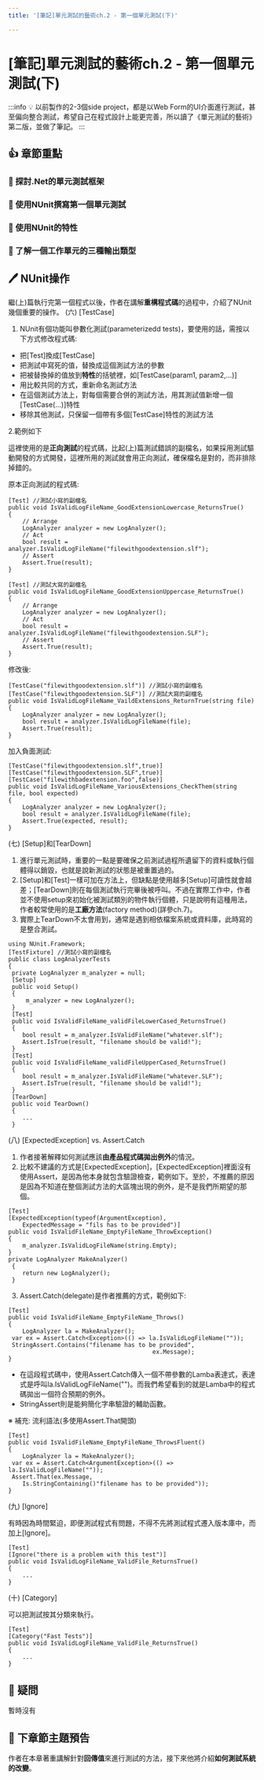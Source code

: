 ```yaml
---
title: '[筆記]單元測試的藝術ch.2 - 第一個單元測試(下)'

---
```


# [筆記]單元測試的藝術ch.2 - 第一個單元測試(下)

:::info 
:bulb: 以前製作的2-3個side project，都是以Web Form的UI介面進行測試，甚至偏向整合測試，希望自己在程式設計上能更完善，所以讀了《單元測試的藝術》第二版，並做了筆記。
:::


## :+1: 章節重點

### :small_blue_diamond: 探討.Net的單元測試框架
### :small_blue_diamond: 使用NUnit撰寫第一個單元測試
### :small_blue_diamond: 使用NUnit的特性
### :small_blue_diamond: 了解一個工作單元的三種輸出類型


## 🖊️  NUnit操作

繼(上)篇執行完第一個程式以後，作者在講解**重構程式碼**的過程中，介紹了NUnit幾個重要的操作。
(六) [TestCase]
1. NUnit有個功能叫參數化測試(parameterizedd tests)，要使用的話，需按以下方式修改程式碼:
- 把[Test]換成[TestCase]
- 把測試中寫死的值，替換成這個測試方法的參數
- 把被替換掉的值放到**特性**的括號裡，如[TestCase(param1, param2,...)]
- 用比較共同的方式，重新命名測試方法
- 在這個測試方法上，對每個需要合併的測試方法，用其測試值新增一個[TestCase(...)]特性
- 移除其他測試，只保留一個帶有多個[TestCase]特性的測試方法

2.範例如下

這裡使用的是**正向測試**的程式碼，比起(上)篇測試錯誤的副檔名，如果採用測試驅動開發的方式開發，這裡所用的測試就會用正向測試，確保檔名是對的，而非排除掉錯的。

原本正向測試的程式碼:
```
[Test] //測試小寫的副檔名
public void IsValidLogFileName_GoodExtensionLowercase_ReturnsTrue()
{
    // Arrange
    LogAnalyzer analyzer = new LogAnalyzer();
    // Act
    bool result = analyzer.IsValidLogFileName("filewithgoodextension.slf");
    // Assert
    Assert.True(result);
}

[Test] //測試大寫的副檔名
public void IsValidLogFileName_GoodExtensionUppercase_ReturnsTrue()
{
    // Arrange
    LogAnalyzer analyzer = new LogAnalyzer();
    // Act
    bool result = analyzer.IsValidLogFileName("filewithgoodextension.SLF");
    // Assert
    Assert.True(result);
}
```
修改後:
```
[TestCase("filewithgoodextension.slf")] //測試小寫的副檔名
[TestCase("filewithgoodextension.SLF")] //測試大寫的副檔名
public void IsValidLogFileName_VaildExtensions_ReturnTrue(string file)
{
    LogAnalyzer analyzer = new LogAnalyzer();
    bool result = analyzer.IsValidLogFileName(file);
    Assert.True(result);
}

```
加入負面測試:
```
[TestCase("filewithgoodextension.slf",true)] 
[TestCase("filewithgoodextension.SLF",true)] 
[TestCase("filewithbadextension.foo",false)]
public void IsValidLogFileName_VariousExtensions_CheckThem(string file, bool expected)
{
    LogAnalyzer analyzer = new LogAnalyzer();
    bool result = analyzer.IsValidLogFileName(file);
    Assert.True(expected, result);
}

```

(七) [Setup]和[TearDown]

1. 進行單元測試時，重要的一點是要確保之前測試過程所遺留下的資料或執行個體得以銷毀，也就是說新測試的狀態是被重置過的。
2. [Setup]和[Test]一樣可加在方法上，但缺點是使用越多[Setup]可讀性就會越差；[TearDown]則在每個測試執行完畢後被呼叫。不過在實際工作中，作者並不使用setup來初始化被測試類別的物件執行個體，只是說明有這種用法，作者較常使用的是**工廠方法**(factory method)(詳參ch.7)。
4. 實際上TearDown不太會用到，通常是遇到相依檔案系統或資料庫，此時寫的是整合測試。
```
using NUnit.Framework;
[TestFixture] //測試小寫的副檔名
public class LogAnalyzerTests
{
 private LogAnalyzer m_analyzer = null;
 [Setup]
 public void Setup()
 {
     m_analyzer = new LogAnalyzer();
 }
 [Test]
 public void IsValidFileName_validFileLowerCased_ReturnsTrue()
 {
    bool result = m_analyzer.IsValidFileName("whatever.slf");
    Assert.IsTrue(result, "filename should be valid!");
 }
 [Test]
 public void IsValidFileName_validFileUpperCased_ReturnsTrue()
 {
    bool result = m_analyzer.IsValidFileName("whatever.SLF");
    Assert.IsTrue(result, "filename should be valid!");
 }
 [TearDown]
 public void TearDown()
 {
    ... 
 }
```

(八) [ExpectedException] vs. Assert.Catch<T> 

1. 作者接著解釋如何測試應該**由產品程式碼拋出例外**的情況。
2. 比較不建議的方式是[ExpectedException]，[ExpectedException]裡面沒有使用Assert，是因為他本身就包含驗證檢查，範例如下。至於，不推薦的原因是因為不知道在整個測試方法的大區塊出現的例外，是不是我們所期望的那個。
```
[Test] 
[ExpectedException(typeof(ArgumentException),
    ExpectedMessage = "fils has to be provided")]
public void IsValidFileName_EmptyFileName_ThrowException()
{
    m_analyzer.IsValidLogFileName(string.Empty);
}
private LogAnalyzer MakeAnalyzer()
 {
    return new LogAnalyzer();  
 }
```
3. Assert.Catch<T>(delegate)是作者推薦的方式，範例如下:
```
[Test] 
public void IsValidFileName_EmptyFileName_Throws()
{
    LogAnalyzer la = MakeAnalyzer();
 var ex = Assert.Catch<Exception>(() => la.IsValidLogFileName(""));
 StringAssert.Contains("filename has to be provided",
                                         ex.Message);
}
``` 
- 在這段程式碼中，使用Assert.Catch傳入一個不帶參數的Lamba表達式，表達式是呼叫la.IsValidLogFileName("")。而我們希望看到的就是Lamba中的程式碼拋出一個符合預期的例外。
- StringAssert則是能夠簡化字串驗證的輔助函數。
    
※ 補充: 流利語法(多使用Assert.That開頭)
```
[Test] 
public void IsValidFileName_EmptyFileName_ThrowsFluent()
{
    LogAnalyzer la = MakeAnalyzer();
 var ex = Assert.Catch<ArgumentException>(() => la.IsValidLogFileName(""));
 Assert.That(ex.Message,
    Is.StringContaining()"filename has to be provided"));
}
``` 
    
(九) [Ignore]

有時因為時間緊迫，即便測試程式有問題，不得不先將測試程式遷入版本庫中，而加上[Ignore]。

```
[Test] 
[Ignore("there is a problem with this test")]
public void IsValidLogFileName_ValidFile_ReturnsTrue()
{
    ...
}
```
(十) [Category]

可以把測試按其分類來執行。

```
[Test] 
[Category("Fast Tests")]
public void IsValidLogFileName_ValidFile_ReturnsTrue()
{
    ...
}
```



## 🤔 疑問
暫時沒有

 

## 📖 下章節主題預告
        
作者在本章著重講解針對**回傳值**來進行測試的方法，接下來他將介紹**如何測試系統的改變**。